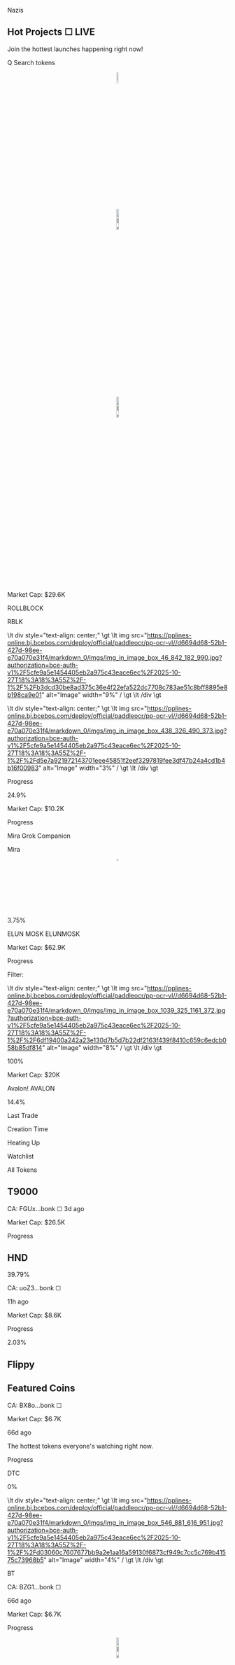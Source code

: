 Nazis

## Hot Projects ☐ LIVE

Join the hottest launches happening right now!

Q Search tokens

<div style="text-align: center;"><img src="https://pplines-online.bj.bcebos.com/deploy/official/paddleocr/pp-ocr-vl//d6694d68-52b1-427d-98ee-e70a070e31f4/markdown_0/imgs/img_in_image_box_40_1036_157_1201.jpg?authorization=bce-auth-v1%2F5cfe9a5e1454405eb2a975c43eace6ec%2F2025-10-27T18%3A18%3A55Z%2F-1%2F%2F11b749390472c5bd4db5fb67f808ecc1924a8b62d3e6c0f3ef4d27c006299163" alt="Image" width="8%" /></div>


<div style="text-align: center;"><img src="https://pplines-online.bj.bcebos.com/deploy/official/paddleocr/pp-ocr-vl//d6694d68-52b1-427d-98ee-e70a070e31f4/markdown_0/imgs/img_in_image_box_139_325_297_373.jpg?authorization=bce-auth-v1%2F5cfe9a5e1454405eb2a975c43eace6ec%2F2025-10-27T18%3A18%3A55Z%2F-1%2F%2F7b523683fcee2fa54db14a322d7f3f93394932ccd84d9858e2afefdf391b3931" alt="Image" width="11%" /></div>


<div style="text-align: center;"><img src="https://pplines-online.bj.bcebos.com/deploy/official/paddleocr/pp-ocr-vl//d6694d68-52b1-427d-98ee-e70a070e31f4/markdown_0/imgs/img_in_image_box_5_1263_167_1395.jpg?authorization=bce-auth-v1%2F5cfe9a5e1454405eb2a975c43eace6ec%2F2025-10-27T18%3A18%3A55Z%2F-1%2F%2F8cd6d9bfd50f56bfca0afe2d150f69b537722abc9c3a150c7c44add9bea52be8" alt="Image" width="11%" /></div>


Market Cap: $29.6K

ROLLBLOCK

RBLK

 \lt div style="text-align: center;" \gt  \lt img src="https://pplines-online.bj.bcebos.com/deploy/official/paddleocr/pp-ocr-vl//d6694d68-52b1-427d-98ee-e70a070e31f4/markdown_0/imgs/img_in_image_box_46_842_182_990.jpg?authorization=bce-auth-v1%2F5cfe9a5e1454405eb2a975c43eace6ec%2F2025-10-27T18%3A18%3A55Z%2F-1%2F%2Fb3dcd30be8ad375c36e4f22efa522dc7708c783ae51c8bff8895e8b198ca9e01" alt="Image" width="9%" / \gt  \lt /div \gt 


 \lt div style="text-align: center;" \gt  \lt img src="https://pplines-online.bj.bcebos.com/deploy/official/paddleocr/pp-ocr-vl//d6694d68-52b1-427d-98ee-e70a070e31f4/markdown_0/imgs/img_in_image_box_438_326_490_373.jpg?authorization=bce-auth-v1%2F5cfe9a5e1454405eb2a975c43eace6ec%2F2025-10-27T18%3A18%3A55Z%2F-1%2F%2Fd5e7a921972143701eee45851f2eef3297819fee3df47b24a4cd1b4b16f00983" alt="Image" width="3%" / \gt  \lt /div \gt 


Progress

24.9%

Market Cap: $10.2K

Progress

Mira Grok Companion

Mira

<div style="text-align: center;"><img src="https://pplines-online.bj.bcebos.com/deploy/official/paddleocr/pp-ocr-vl//d6694d68-52b1-427d-98ee-e70a070e31f4/markdown_0/imgs/img_in_image_box_738_324_790_370.jpg?authorization=bce-auth-v1%2F5cfe9a5e1454405eb2a975c43eace6ec%2F2025-10-27T18%3A18%3A55Z%2F-1%2F%2F2e152955e5201b23018d77274f7743caadac3332b50e4cecadec3c4fdc98e85c" alt="Image" width="3%" /></div>


3.75%

ELUN MOSK ELUNMOSK

Market Cap: $62.9K

Progress

Filter:

 \lt div style="text-align: center;" \gt  \lt img src="https://pplines-online.bj.bcebos.com/deploy/official/paddleocr/pp-ocr-vl//d6694d68-52b1-427d-98ee-e70a070e31f4/markdown_0/imgs/img_in_image_box_1039_325_1161_372.jpg?authorization=bce-auth-v1%2F5cfe9a5e1454405eb2a975c43eace6ec%2F2025-10-27T18%3A18%3A55Z%2F-1%2F%2F6df19400a242a23e130d7b5d7b22df2163f439f8410c659c6edcb058b85df814" alt="Image" width="8%" / \gt  \lt /div \gt 


100%

Market Cap: $20K

Avalon! AVALON

14.4%

Last Trade

Creation Time

Heating Up

Watchlist







All Tokens

## T9000

CA: FGUx...bonk ☐ 3d ago

Market Cap: $26.5K

Progress

## HND

39.79%

CA: uoZ3...bonk ☐

11h ago

Market Cap: $8.6K

Progress

2.03%

## Flippy

## Featured Coins

CA: BX8o...bonk ☐

Market Cap: $6.7K

66d ago

The hottest tokens everyone's watching right now.

Progress

DTC

0%

 \lt div style="text-align: center;" \gt  \lt img src="https://pplines-online.bj.bcebos.com/deploy/official/paddleocr/pp-ocr-vl//d6694d68-52b1-427d-98ee-e70a070e31f4/markdown_0/imgs/img_in_image_box_546_881_616_951.jpg?authorization=bce-auth-v1%2F5cfe9a5e1454405eb2a975c43eace6ec%2F2025-10-27T18%3A18%3A55Z%2F-1%2F%2Fd03060c7607677bb9a2e1aa16a59130f6873cf949c7cc5c769b41575c73968b5" alt="Image" width="4%" / \gt  \lt /div \gt 


BT

CA: BZG1...bonk ☐

66d ago

Market Cap: $6.7K

Progress

<div style="text-align: center;"><img src="https://pplines-online.bj.bcebos.com/deploy/official/paddleocr/pp-ocr-vl//d6694d68-52b1-427d-98ee-e70a070e31f4/markdown_0/imgs/img_in_image_box_491_1037_658_1198.jpg?authorization=bce-auth-v1%2F5cfe9a5e1454405eb2a975c43eace6ec%2F2025-10-27T18%3A18%3A55Z%2F-1%2F%2Fe357b1b6a40ed174c435d0b89373cc9204439be985c6ef588f016f24616b6227" alt="Image" width="11%" /></div>


<div style="text-align: center;"><img src="https://pplines-online.bj.bcebos.com/deploy/official/paddleocr/pp-ocr-vl//d6694d68-52b1-427d-98ee-e70a070e31f4/markdown_0/imgs/img_in_image_box_885_960_913_978.jpg?authorization=bce-auth-v1%2F5cfe9a5e1454405eb2a975c43eace6ec%2F2025-10-27T18%3A18%3A55Z%2F-1%2F%2F98daa9483c2099043b6aad287be4d06a744ee331e57e8386516dff45d48129bc" alt="Image" width="1%" /></div>


## FARTCOIN

CA: B4qm...bonk ☐ 48d ago

Market Cap: $6.7K

Progress

 \lt div style="text-align: center;" \gt  \lt img src="https://pplines-online.bj.bcebos.com/deploy/official/paddleocr/pp-ocr-vl//d6694d68-52b1-427d-98ee-e70a070e31f4/markdown_0/imgs/img_in_image_box_887_1159_915_1178.jpg?authorization=bce-auth-v1%2F5cfe9a5e1454405eb2a975c43eace6ec%2F2025-10-27T18%3A18%3A55Z%2F-1%2F%2F4a6691339ff4684a9e046b7bb3f7f9218f22a07bd5471dbe31d10f75c04cc892" alt="Image" width="1%" / \gt  \lt /div \gt 


 \lt div style="text-align: center;" \gt  \lt img src="https://pplines-online.bj.bcebos.com/deploy/official/paddleocr/pp-ocr-vl//d6694d68-52b1-427d-98ee-e70a070e31f4/markdown_0/imgs/img_in_image_box_494_1283_651_1411.jpg?authorization=bce-auth-v1%2F5cfe9a5e1454405eb2a975c43eace6ec%2F2025-10-27T18%3A18%3A55Z%2F-1%2F%2F0584d022e3ae8fa3d0eb6c4addd1428965df8ffcd91846fd081d62a375874205" alt="Image" width="10%" / \gt  \lt /div \gt 


## TOM

CA: FFyG...bonk ☐ 58d ago

Market Cap: $6.7K

Progress

0%

<div style="text-align: center;"><img src="https://pplines-online.bj.bcebos.com/deploy/official/paddleocr/pp-ocr-vl//d6694d68-52b1-427d-98ee-e70a070e31f4/markdown_0/imgs/img_in_image_box_1004_844_1081_931.jpg?authorization=bce-auth-v1%2F5cfe9a5e1454405eb2a975c43eace6ec%2F2025-10-27T18%3A18%3A55Z%2F-1%2F%2F1b2509ccd06462dff5dc83580320aec940876ff7aa401b331b7ccc425c8ffc8b" alt="Image" width="5%" /></div>


## FerHPal

<div style="text-align: center;"><img src="https://pplines-online.bj.bcebos.com/deploy/official/paddleocr/pp-ocr-vl//d6694d68-52b1-427d-98ee-e70a070e31f4/markdown_0/imgs/img_in_image_box_965_1046_1124_1198.jpg?authorization=bce-auth-v1%2F5cfe9a5e1454405eb2a975c43eace6ec%2F2025-10-27T18%3A18%3A55Z%2F-1%2F%2Fb1fa6b8118c936395bd422f28bdd525085880738feda97dadc83981b1b92aa0a" alt="Image" width="11%" /></div>


<div style="text-align: center;"><img src="https://pplines-online.bj.bcebos.com/deploy/official/paddleocr/pp-ocr-vl//d6694d68-52b1-427d-98ee-e70a070e31f4/markdown_0/imgs/img_in_image_box_1001_1267_1096_1351.jpg?authorization=bce-auth-v1%2F5cfe9a5e1454405eb2a975c43eace6ec%2F2025-10-27T18%3A18%3A55Z%2F-1%2F%2F0d05f1bd31f0536ecbebe8d8b7c5d37391c2f8f4fca312148f0ccf6cd49bb75f" alt="Image" width="6%" /></div>


ROLLBLOCK

## FARTPAL

CA: 9z3R...bonk 48d ago

Market Cap: $6.7K

Progress

 \lt div style="text-align: center;" \gt  \lt img src="https://pplines-online.bj.bcebos.com/deploy/official/paddleocr/pp-ocr-vl//d6694d68-52b1-427d-98ee-e70a070e31f4/markdown_0/imgs/img_in_image_box_1357_961_1385_978.jpg?authorization=bce-auth-v1%2F5cfe9a5e1454405eb2a975c43eace6ec%2F2025-10-27T18%3A18%3A55Z%2F-1%2F%2Fc68e592c1a5f86fcb761e7914e81fd6f998f7c07ab50252d7ca2bbc2510a6002" alt="Image" width="1%" / \gt  \lt /div \gt 


## FRIENDS

CA: 3HZB...bonk ☐ 66d ago

Market Cap: $6.8K

Progress

0.03%

## RBLK

CA: 6yKD...bonk ☐

21d ago

Market Cap: $29.6K

Progress

-

24.9%